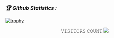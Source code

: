 <h3><b><i>🏆 Github Statistics :</i></b></h3>
<a href="https://github.com/Mr-Beta-Version"><img title="trophy" src="https://github-profile-trophy.vercel.app/?username=Mr-Beta-Version&theme=monokai"></a>
</p>  
<p align="center"> 
 𝚅𝙸𝚂𝙸𝚃𝙾𝚁𝚂 𝙲𝙾𝚄𝙽𝚃
 <img src="https://profile-counter.glitch.me/Mr-Beta-Version/count.svg" />
</p>
